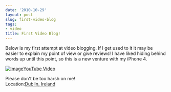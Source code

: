 ```yaml
---
date: '2010-10-29'
layout: post
slug: first-video-blog
tags:
- video
title: First Video Blog!
---
```


Below is my first attempt at video
blogging. If I get used to it it may be easier to explain my point of
view or give reviews! I have liked hiding behind words up until this
point, so this is a new venture with my iPhone 4.   
  
[![image](http://img.youtube.com/vi/PlC6hdErtkA/0.jpg)YouTube
Video](http://www.youtube.com/watch?v=PlC6hdErtkA)

  
Please don't be too harsh on me!  
Location:[Dublin,
Ireland](http://maps.google.com/maps?q=Dublin,%20Ireland&z=10)
